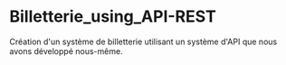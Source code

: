 # Billetterie_using_API-REST
Création d'un système de billetterie utilisant un système d'API que nous avons développé nous-même.
